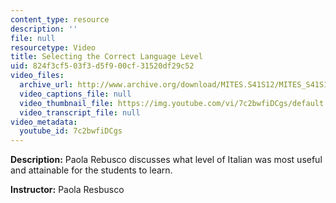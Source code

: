 ```yaml
---
content_type: resource
description: ''
file: null
resourcetype: Video
title: Selecting the Correct Language Level
uid: 824f3cf5-03f3-d5f9-00cf-31520df29c52
video_files:
  archive_url: http://www.archive.org/download/MITES.S41S12/MITES_S41S12_Teaching06_300k.mp4
  video_captions_file: null
  video_thumbnail_file: https://img.youtube.com/vi/7c2bwfiDCgs/default.jpg
  video_transcript_file: null
video_metadata:
  youtube_id: 7c2bwfiDCgs
---
```


**Description:** Paola Rebusco discusses what level of Italian was most useful and attainable for the students to learn.

**Instructor:** Paola Resbusco